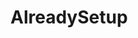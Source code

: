 <!-- generated by markdown-notes-tree -->

# AlreadySetup

<!-- optional markdown-notes-tree directory description starts here -->

<!-- optional markdown-notes-tree directory description ends here -->
